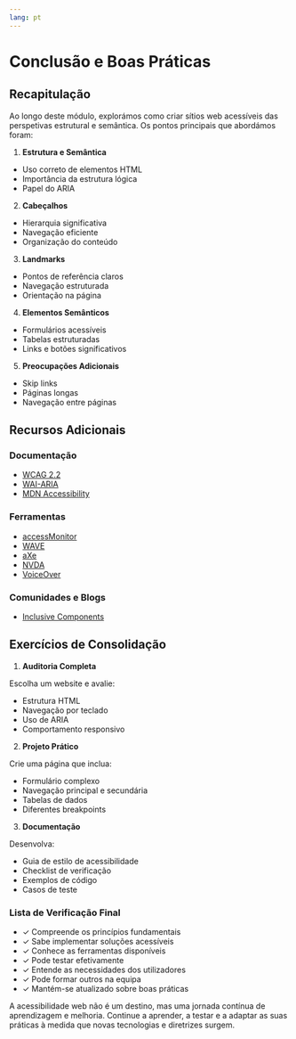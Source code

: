 ```yaml
---
lang: pt
---
```


# Conclusão e Boas Práticas

## Recapitulação

Ao longo deste módulo, explorámos como criar sítios web acessíveis das perspetivas estrutural e semântica. Os pontos principais que abordámos foram:

1. **Estrutura e Semântica**

- Uso correto de elementos HTML
- Importância da estrutura lógica
- Papel do ARIA

2. **Cabeçalhos**

- Hierarquia significativa
- Navegação eficiente
- Organização do conteúdo

3. **Landmarks**

- Pontos de referência claros
- Navegação estruturada
- Orientação na página

4. **Elementos Semânticos**

- Formulários acessíveis
- Tabelas estruturadas
- Links e botões significativos

5. **Preocupações Adicionais**

- Skip links
- Páginas longas
- Navegação entre páginas

## Recursos Adicionais

### Documentação

- [WCAG 2.2](https://www.w3.org/WAI/standards-guidelines/wcag/)
- [WAI-ARIA](https://www.w3.org/WAI/standards-guidelines/aria/)
- [MDN Accessibility](https://developer.mozilla.org/en-US/docs/Web/Accessibility)

### Ferramentas

- [accessMonitor](https://accessmonitor.acessibilidade.gov.pt)
- [WAVE](https://wave.webaim.org/)
- [aXe](https://www.deque.com/axe/)
- [NVDA](https://www.nvaccess.org/)
- [VoiceOver](https://www.apple.com/accessibility/mac/vision/)

### Comunidades e Blogs

- [Inclusive Components](https://inclusive-components.design/)

## Exercícios de Consolidação

1. **Auditoria Completa**

Escolha um website e avalie:

- Estrutura HTML
- Navegação por teclado
- Uso de ARIA
- Comportamento responsivo

2. **Projeto Prático**

Crie uma página que inclua:

- Formulário complexo
- Navegação principal e secundária
- Tabelas de dados
- Diferentes breakpoints

3. **Documentação**

Desenvolva:

- Guia de estilo de acessibilidade
- Checklist de verificação
- Exemplos de código
- Casos de teste

### Lista de Verificação Final

- ✓ Compreende os princípios fundamentais
- ✓ Sabe implementar soluções acessíveis
- ✓ Conhece as ferramentas disponíveis
- ✓ Pode testar efetivamente
- ✓ Entende as necessidades dos utilizadores
- ✓ Pode formar outros na equipa
- ✓ Mantém-se atualizado sobre boas práticas

A acessibilidade web não é um destino, mas uma jornada contínua de aprendizagem e melhoria. Continue a aprender, a testar e a adaptar as suas práticas à medida que novas tecnologias e diretrizes surgem.